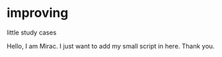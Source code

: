 # improving
little study cases

Hello, I am Mirac. I just want to add my small script in here. Thank you.
